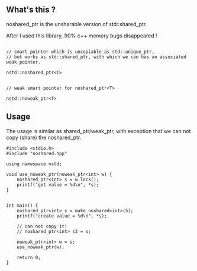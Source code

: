 ## What's this ?

noshared_ptr is the unsharable version of std::shared_ptr.

After I used this library, 90% c++ memory bugs disappeared !


```

// smart pointer which is uncopiable as std::unique_ptr,
// but works as std::shared_ptr, with which we can has an associated weak pointer.

nstd::noshared_ptr<T> 


// weak smart pointer for noshared_ptr<T>

nstd::noweak_ptr<T>

```

## Usage

The usage is similar as shared_ptr/weak_ptr, with exception that we can not copy (share) the noshared_ptr.

```
#include <stdio.h>
#include "noshared.hpp"

using namespace nstd;

void use_noweak_ptr(noweak_ptr<int> w) {
    noshared_ptr<int> s = w.lock();
    printf("get value = %d\n", *s);
}


int main() {
    noshared_ptr<int> s = make_noshared<int>(5);
    printf("create value = %d\n", *s);

    // can not copy it!
    // noshared_ptr<int> s2 = s;

    noweak_ptr<int> w = s;
    use_noweak_ptr(w);
    
    return 0;
}
```
